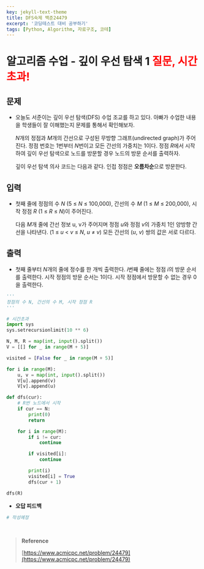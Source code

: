 ```yaml
---
key: jekyll-text-theme
title: DFS숙제 백준24479
excerpt: '코딩테스트 대비 공부하기'
tags: [Python, Algorithm, 자료구조, 코테]
---
```


# 알고리즘 수업 - 깊이 우선 탐색 1 <span style='color:red'>질문, 시간초과!</span>

## 문제

- 오늘도 서준이는 깊이 우선 탐색(DFS) 수업 조교를 하고 있다. 아빠가 수업한 내용을 학생들이 잘 이해했는지 문제를 통해서 확인해보자. <br/>
  
  *N*개의 정점과 *M*개의 간선으로 구성된 무방향 그래프(undirected graph)가 주어진다. 정점 번호는 1번부터 *N*번이고 모든 간선의 가중치는 1이다. 정점 *R*에서 시작하여 깊이 우선 탐색으로 노드를 방문할 경우 노드의 방문 순서를 출력하자. <br/>
  
  깊이 우선 탐색 의사 코드는 다음과 같다. 인접 정점은 **오름차순**으로 방문한다.

## 입력

- 첫째 줄에 정점의 수 *N* (5 ≤ *N* ≤ 100,000), 간선의 수 *M* (1 ≤ *M* ≤ 200,000), 시작 정점 *R* (1 ≤ *R* ≤ *N*)이 주어진다. <br/>

  다음 *M*개 줄에 간선 정보 u, v가 주어지며 정점 *u*와 정점 *v*의 가중치 1인 양방향 간선을 나타낸다. (1 ≤ *u* < *v* ≤ *N*, *u* ≠ *v*) 모든 간선의 (*u*, *v*) 쌍의 값은 서로 다르다.

## 출력

- 첫째 줄부터 *N*개의 줄에 정수를 한 개씩 출력한다. *i*번째 줄에는 정점 *i*의 방문 순서를 출력한다. 시작 정점의 방문 순서는 1이다. 시작 정점에서 방문할 수 없는 경우 0을 출력한다.

```python
'''
정점의 수 N, 간선의 수 M, 시작 정점 R
'''

# 시간초과
import sys
sys.setrecursionlimit(10 ** 6)

N, M, R = map(int, input().split())
V = [[] for _ in range(M + 5)]

visited = [False for _ in range(M + 5)]

for i in range(M):
  	u, v = map(int, input().split())
  	V[u].append(v)
  	V[v].append(u)

def dfs(cur):
  	# R번 노드에서 시작
  	if cur == N:
    	print(0)
    	return

  	for i in range(M):
    	if i != cur:
      		continue

    	if visited[i]:
      		continue

    	print(i)
    	visited[i] = True
    	dfs(cur + 1)

dfs(R)
```

- **오답 피드백**


```python
# 작성예정
```

<br/>

> **Reference** 
>
> [https://www.acmicpc.net/problem/24479](https://www.acmicpc.net/problem/24479)

